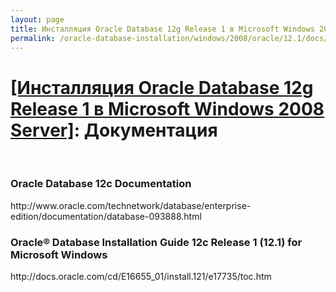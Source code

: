 ```yaml
---
layout: page
title: Инсталляция Oracle Database 12g Release 1 в Microsoft Windows 2008 Server
permalink: /oracle-database-installation/windows/2008/oracle/12.1/docs/
---
```


# <a href="/oracle-database-installation/windows/2008/oracle/12.1/">[Инсталляция Oracle Database 12g Release 1 в Microsoft Windows 2008 Server]</a>: Документация

<br/>


<h3>Oracle Database 12c Documentation</h3>
http://www.oracle.com/technetwork/database/enterprise-edition/documentation/database-093888.html

<h3>Oracle® Database Installation Guide 12c Release 1 (12.1) for Microsoft Windows</h3>
http://docs.oracle.com/cd/E16655_01/install.121/e17735/toc.htm
